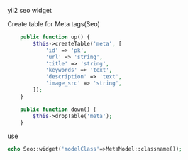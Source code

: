 yii2 seo widget

Create table for Meta tags(Seo) 
``` php
    public function up() {
        $this->createTable('meta', [
            'id' => 'pk',
            'url' => 'string',
            'title' => 'string',
            'keywords' => 'text',
            'description' => 'text',
            'image_src' => 'string',
        ]);
    }

    public function down() {
        $this->dropTable('meta');
    }
```


use

``` php
echo Seo::widget('modelClass'=>MetaModel::classname());
```
